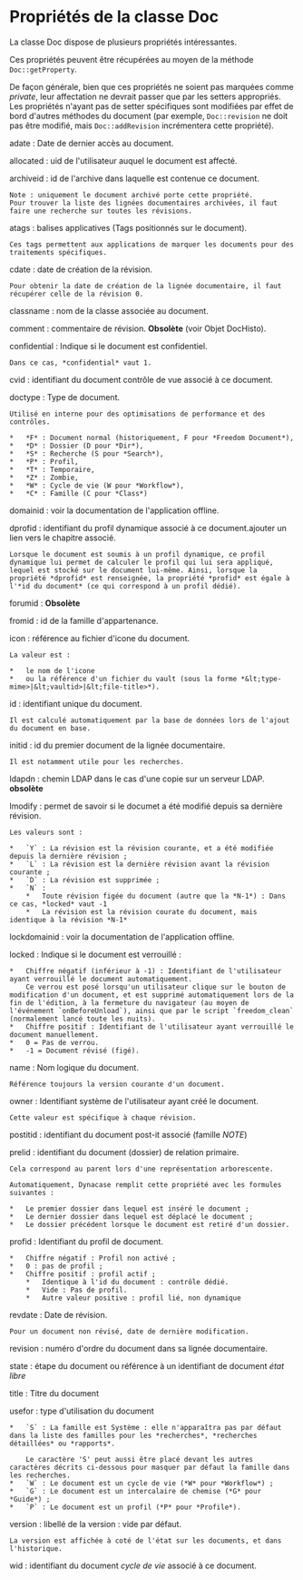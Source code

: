 # Propriétés de la classe Doc

La classe Doc dispose de plusieurs propriétés intéressantes.

Ces propriétés peuvent être récupérées au moyen de la méthode `Doc::getProperty`.

De façon générale, bien que ces propriétés ne soient pas marquées comme *private*, leur affectation ne devrait passer que par les setters appropriés.
Les propriétés n'ayant pas de setter spécifiques sont modifiées par effet de bord d'autres méthodes du document
(par exemple, `Doc::revision` ne doit pas être modifié, mais `Doc::addRevision` incrémentera cette propriété).

adate
:   Date de dernier accès au document.

allocated
:   uid de l'utilisateur auquel le document est affecté.

archiveid
:   id de l'archive dans laquelle est contenue ce document.

    Note : uniquement le document archivé porte cette propriété.
    Pour trouver la liste des lignées documentaires archivées, il faut faire une recherche sur toutes les révisions.

atags
:   balises applicatives (Tags positionnés sur le document).

    Ces tags permettent aux applications de marquer les documents pour des traitements spécifiques.

cdate
:   date de création de la révision.

    Pour obtenir la date de création de la lignée documentaire, il faut récupérer celle de la révision 0.

classname
:   nom de la classe associée au document.

comment
:   commentaire de révision.
    **Obsolète** (voir Objet DocHisto).

confidential
:   Indique si le document est confidentiel.

    Dans ce cas, *confidential* vaut 1.

cvid
:   identifiant du document contrôle de vue associé à ce document.

doctype
:   Type de document.

    Utilisé en interne pour des optimisations de performance et des contrôles.

    *   *F* : Document normal (historiquement, F pour *Freedom Document*),
    *   *D* : Dossier (D pour *Dir*),
    *   *S* : Recherche (S pour *Search*),
    *   *P* : Profil,
    *   *T* : Temporaire,
    *   *Z* : Zombie,
    *   *W* : Cycle de vie (W pour *Workflow*),
    *   *C* : Famille (C pour *Class*)

domainid
:   voir la documentation de l'application offline.

dprofid
:   identifiant du profil dynamique associé à ce document.<span class="fixme MCO">ajouter un lien vers le chapitre associé.</span>

    Lorsque le document est soumis à un profil dynamique, ce profil dynamique lui permet de calculer le profil qui lui sera appliqué, lequel est stocké sur le document lui-même. Ainsi, lorsque la propriété *dprofid* est renseignée, la propriété *profid* est égale à l'*id du document* (ce qui correspond à un profil dédié).

forumid
:   **Obsolète**

fromid
:   id de la famille d'appartenance.

icon
:   référence au fichier d'icone du document.

    La valeur est :

    *   le nom de l'icone
    *   ou la référence d'un fichier du vault (sous la forme *&lt;type-mime>|&lt;vaultid>|&lt;file-title>*).

id
:   identifiant unique du document.

    Il est calculé automatiquement par la base de données lors de l'ajout du document en base.

initid
:   id du premier document de la lignée documentaire.

    Il est notamment utile pour les recherches.

ldapdn
:   chemin LDAP dans le cas d'une copie sur un serveur LDAP.
    **obsolète**

lmodify
:   permet de savoir si le documet a été modifié depuis sa dernière révision.

    Les valeurs sont :

    *   `Y` : La révision est la révision courante, et a été modifiée depuis la dernière révision ;
    *   `L` : La révision est la dernière révision avant la révision courante ;
    *   `D` : La révision est supprimée ;
    *   `N` :
        *   Toute révision figée du document (autre que la *N-1*) : Dans ce cas, *locked* vaut -1
        *   La révision est la révision courate du document, mais identique à la révision *N-1*

lockdomainid
:   voir la documentation de l'application offline.

locked
:   Indique si le document est verrouillé :

    *   Chiffre négatif (inférieur à -1) : Identifiant de l'utilisateur ayant verrouillé le document automatiquement.
        Ce verrou est posé lorsqu'un utilisateur clique sur le bouton de modification d'un document, et est supprimé automatiquement lors de la fin de l'édition, à la fermeture du navigateur (au moyen de l'événement `onBeforeUnload`), ainsi que par le script `freedom_clean` (normalement lancé toute les nuits).
    *   Chiffre positif : Identifiant de l'utilisateur ayant verrouillé le document manuellement.
    *   0 = Pas de verrou.
    *   -1 = Document révisé (figé).

name
:   Nom logique du document.

    Référence toujours la version courante d'un document.

owner
:   Identifiant système de l'utilisateur ayant créé le document.

    Cette valeur est spécifique à chaque révision.

postitid
:   identifiant du document post-it associé (famille *NOTE*)

prelid
:   identifiant du document (dossier) de relation primaire.

    Cela correspond au parent lors d'une représentation arborescente.

    Automatiquement, Dynacase remplit cette propriété avec les formules suivantes :

    *   Le premier dossier dans lequel est inséré le document ;
    *   Le dernier dossier dans lequel est déplacé le document ;
    *   Le dossier précédent lorsque le document est retiré d'un dossier.

profid
:   Identifiant du profil de document.

    *   Chiffre négatif : Profil non activé ;
    *   0 : pas de profil ;
    *   Chiffre positif : profil actif ;
        *   Identique à l'id du document : contrôle dédié.
        *   Vide : Pas de profil.
        *   Autre valeur positive : profil lié, non dynamique

revdate
:   Date de révision.

    Pour un document non révisé, date de dernière modification.

revision
:   numéro d'ordre du document dans sa lignée documentaire.

state
:   étape du document ou référence à un identifiant de document *état libre*

title
:   Titre du document

usefor
:   type d'utilisation du document

    *   `S` : La famille est Système : elle n'apparaîtra pas par défaut dans la liste des familles pour les *recherches*, *recherches détaillées* ou *rapports*.

        Le caractère 'S' peut aussi être placé devant les autres caractères décrits ci-dessous pour masquer par défaut la famille dans les recherches.
    *   `W` : Le document est un cycle de vie (*W* pour *Workflow*) ;
    *   `G` : Le document est un intercalaire de chemise (*G* pour *Guide*) ;
    *   `P` : Le document est un profil (*P* pour *Profile*).

version
:   libellé de la version : vide par défaut.

    La version est affichée à coté de l'état sur les documents, et dans l'historique.

wid
:   identifiant du document *cycle de vie* associé à ce document.
